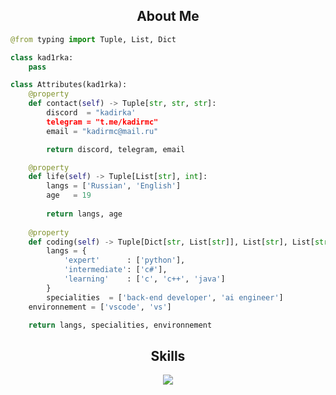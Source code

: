 <h2 align="center">About Me </h2>

```python
@from typing import Tuple, List, Dict

class kad1rka:
    pass

class Attributes(kad1rka):
    @property
    def contact(self) -> Tuple[str, str, str]:
        discord  = "kadirka'
        telegram = "t.me/kadirmc"
        email = "kadirmc@mail.ru"

        return discord, telegram, email

    @property
    def life(self) -> Tuple[List[str], int]:
        langs = ['Russian', 'English']
        age   = 19
		
        return langs, age
	
    @property
    def coding(self) -> Tuple[Dict[str, List[str]], List[str], List[str]]:
        langs = {
            'expert'      : ['python'],
            'intermediate': ['c#'],
            'learning'    : ['c', 'c++', 'java']
        }
        specialities  = ['back-end developer', 'ai engineer']
	environnement = ['vscode', 'vs']

	return langs, specialities, environnement
```
<h2 align="center">Skills </h2>

<p align="center">
  <a href="https://skillicons.dev">
    <img src="https://skillicons.dev/icons?i=python,ai,tensorflow,vscode,c,cs,cpp,visualstudio,java,androidstudio,git" />
  </a>
</p>

